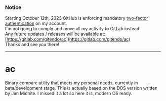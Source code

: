 ### Notice
Starting October 12th, 2023 GitHub is enforcing mandatory [two-factor authentication](https://github.blog/2023-03-09-raising-the-bar-for-software-security-github-2fa-begins-march-13/) on my account.  
I'm not going to comply and move all my activity to GitLab instead.  
Any future updates / releases will be available at: [https://gitlab.com/gitendo/ac](https://gitlab.com/gitendo/ac)  
Thanks and see you there!
___

# ac
Binary compare utility that meets my personal needs, currently in beta/development stage. This is actually based on the DOS version written by Jim Midnite. I missed it a lot so here it is, modern OS ready.
